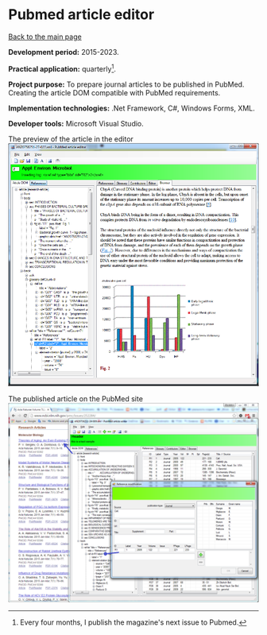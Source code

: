 # Pubmed article editor

[Back to the main page](../../README.md)

**Development period:** 2015-2023.

**Practical application:** quarterly[^1].

**Project purpose:** To prepare journal articles to be published in PubMed. Creating the article DOM compatible with PubMed requirements.

**Implementation technologies:** .Net Framework, C#, Windows Forms, XML.

**Developer tools:** Microsoft Visual Studio.

The preview of the article in the editor<br>
![Article Preview](Images/Fig_01_WebView.png)


The published article on the PubMed site<br>
![Article Preview](Images/Fig_08_Published.png)


[^1]: Every four months, I publish the magazine's next issue to Pubmed.
